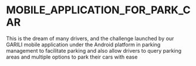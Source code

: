 # MOBILE_APPLICATION_FOR_PARK_CAR
This is the dream of many drivers, and the challenge launched by our GARILI mobile application under the Android platform in parking management to facilitate parking and also allow drivers to query parking areas and multiple options to park their cars with ease
